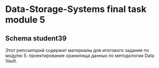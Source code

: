 # Data-Storage-Systems final task module 5
## Schema student39

Этот репозиторий содержит материалы для итогового задания по модулю 5: проектирование хранилища данных по методологии Data Vault.
